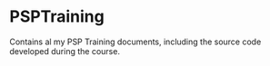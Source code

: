 # PSPTraining
Contains al my PSP Training documents, including the source code developed during the course. 

